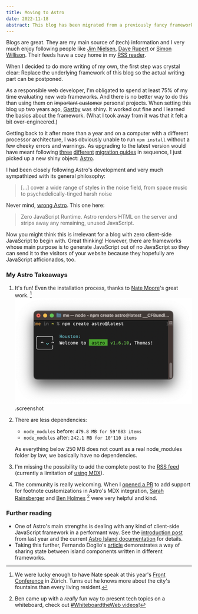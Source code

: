 ```yaml
---
title: Moving to Astro
date: 2022-11-18
abstract: This blog has been migrated from a previously fancy framework to a currently fancy framework.
---
```


Blogs are great. They are my main source of (tech) information and I very much enjoy following people like [Jim Nielsen](https://blog.jim-nielsen.com), [Dave Rupert](https://daverupert.com) or [Simon Willison](https://simonwillison.net). Their feeds have a cozy home in my [RSS reader](https://reederapp.com).

When I decided to do more writing of my own, the first step was crystal clear: Replace the underlying framework of this blog so the actual writing part can be postponed.

As a responsible web developer, I'm obligated to spend at least 75% of my time evaluating new web frameworks. And there is no better way to do this than using them on ~~important customer~~ personal projects. When setting this blog up two years ago, [Gastby](https://www.gatsbyjs.com) was shiny. It worked out fine and I learned the basics about the framework. (What I took away from it was that it felt a bit over-engineered.)

Getting back to it after more than a year and on a computer with a different processor architecture, I was obviously unable to run `npm install` without a few cheeky errors and warnings. As upgrading to the latest version would have meant following [three](https://www.gatsbyjs.com/docs/reference/release-notes/migrating-from-v2-to-v3/) [different](https://www.gatsbyjs.com/docs/reference/release-notes/migrating-source-plugin-from-v3-to-v4/) [migration guides](https://www.gatsbyjs.com/docs/reference/release-notes/migrating-from-v4-to-v5/) in sequence, I just picked up a new shiny object: [Astro](https://astro.build).

I had been closely following Astro's development and very much sympathized with its general philosophy:

> [...] cover a wide range of styles in the noise field, from space music to psychedelically-tinged harsh noise

Never mind, [wrong Astro](<https://en.wikipedia.org/wiki/Astro_(Japanese_band)>). This one here:

> Zero JavaScript Runtime. Astro renders HTML on the server and strips away any remaining, unused JavaScript.

Now you might think this is irrelevant for a blog with zero client-side JavaScript to begin with. Great thinking! However, there are frameworks whose main purpose is to generate JavaScript out of no JavaScript so they can send it to the visitors of your website because they hopefully are JavaScript afficionados, too.

### My Astro Takeaways

1. It's fun! Even the installation process, thanks to [Nate Moore](https://twitter.com/n_moore/status/1567164215307149312)'s great work. [^1]
   ![create-astro saying hi to me](media/prompt.png?w=100).screenshot
2. There are less dependencies:
   - `node_modules` before: `479.8 MB for 59'083 items`
   - `node_modules` after: `242.1 MB for 10'110 items`

   As everything below 250 MB does not count as a real node_modules folder by law, we basically have no dependencies.

3. I'm missing the possibility to add the complete post to the [RSS feed](/rss.xml) (currently a limitation of [using MDX](https://github.com/withastro/astro/pull/5366#pullrequestreview-1179439896)).
4. The community is really welcoming. When I [opened a PR](https://github.com/withastro/astro/pull/5427) to add support for footnote customizations in Astro's MDX integration, [Sarah Rainsberger](https://www.rainsberger.ca/) and [Ben Holmes](https://bholmes.dev) [^2] were very helpful and kind.

### Further reading

- One of Astro's main strengths is dealing with any kind of client-side JavaScript framework in a performant way. See the [introduction post](https://astro.build/blog/introducing-astro/) from last year and the current [Astro Island documentation](https://docs.astro.build/en/concepts/islands/) for details.
- Taking this further, Fernando Doglio's [article](https://blog.bitsrc.io/playing-with-astro-sharing-state-between-react-and-vue-components-2d5abc89f4b4) demonstrates a way of sharing state between island components written in different frameworks.

[^1]: We were lucky enough to have Nate speak at this year's [Front Conference](https://frontconference.com/speakers/nate-moore) in Zürich. Turns out he knows more about the city's fountains than every living resident.

[^2]: Ben came up with a _really_ fun way to present tech topics on a whiteboard, check out [#WhiteboardtheWeb videos](https://wtw.dev/)!
